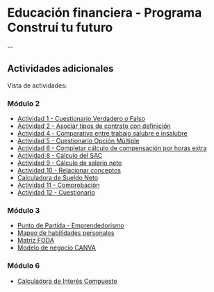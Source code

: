 # Educación financiera - Programa Construí tu futuro
--
## Actividades adicionales

Vista de actividades:

### Módulo 2
- [Actividad 1 - Cuestionario Verdadero o Falso](https://eduadistancia.github.io/EF-Actividades/Mod2-Act1/)
- [Actividad 2 - Asociar tipos de contrato con definición](https://eduadistancia.github.io/EF-Actividades/Mod2-Act2/)
- [Actividad 4 - Comparativa entre trabajo salubre e insalubre](https://eduadistancia.github.io/EF-Actividades/Mod2-Act4/)
- [Actividad 5 - Cuestionario Opción Múltiple](https://eduadistancia.github.io/EF-Actividades/Mod2-Act5/)
- [Actividad 6 - Completar cálculo de compensación por horas extra](https://eduadistancia.github.io/EF-Actividades/Mod2-Act6/)
- [Actividad 8 - Cálculo del SAC](https://eduadistancia.github.io/EF-Actividades/Mod2-Act8/)
- [Actividad 9 - Cálculo de salario neto](https://eduadistancia.github.io/EF-Actividades/Mod2-Act9/)
- [Actividad 10 - Relacionar conceptos](https://eduadistancia.github.io/EF-Actividades/Mod2-Act10/)
- [Calculadora de Sueldo Neto](https://eduadistancia.github.io/EF-Actividades/CalculadoraSN/)
- [Actividad 11 - Comprobación](https://eduadistancia.github.io/EF-Actividades/Mod2-Act11/)
- [Actividad 12 - Cuestionario](https://eduadistancia.github.io/EF-Actividades/Mod2-Act12/)

### Módulo 3
- [Punto de Partida - Emprendedorismo](https://eduadistancia.github.io/EF-Actividades/PuntoDePartida/)
- [Mapeo de habilidades personales](https://eduadistancia.github.io/EF-Actividades/MapeoHP/)
- [Matriz FODA](https://eduadistancia.github.io/EF-Actividades/MatrizFODA/)
- [Modelo de negocio CANVA](https://eduadistancia.github.io/EF-Actividades/CanvasBM/)

### Módulo 6
- [Calculadora de Interés Compuesto](https://eduadistancia.github.io/EF-Actividades/CalculadoraIC/)